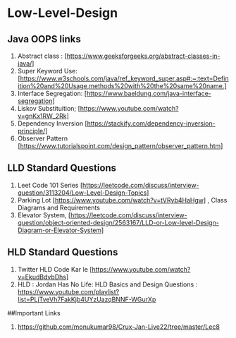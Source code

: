 # Low-Level-Design

## Java OOPS links 
1. Abstract class : [https://www.geeksforgeeks.org/abstract-classes-in-java/]
2. Super Keyword Use: [https://www.w3schools.com/java/ref_keyword_super.asp#:~:text=Definition%20and%20Usage,methods%20with%20the%20same%20name.]
3. Interface Segregation: [https://www.baeldung.com/java-interface-segregation]
4. Liskov Substituition; [https://www.youtube.com/watch?v=gnKx1RW_2Rk]
5. Dependency Inversion [https://stackify.com/dependency-inversion-principle/]
6. Observer Pattern [https://www.tutorialspoint.com/design_pattern/observer_pattern.htm]


## LLD Standard Questions
1. Leet Code 101 Series [https://leetcode.com/discuss/interview-question/3113204/Low-Level-Design-Topics]
2. Parking Lot [https://www.youtube.com/watch?v=tVRyb4HaHgw] , Class Diagrams and Requirements
3. Elevator System, [https://leetcode.com/discuss/interview-question/object-oriented-design/2563167/LLD-or-Low-level-Design-Diagram-or-Elevator-System]


## HLD Standard Questions
1. Twitter HLD Code Kar le [https://www.youtube.com/watch?v=EkudBdvbDhs]
2. HLD : Jordan Has No Life: HLD Basics and Design Questions : https://www.youtube.com/playlist?list=PLjTveVh7FakKjb4UYzUazqBNNF-WGurXp 

##Important Links
1. https://github.com/monukumar98/Crux-Jan-Live22/tree/master/Lec8

